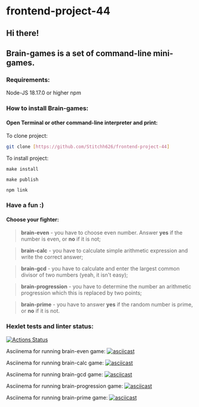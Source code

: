 # frontend-project-44
## Hi there!
## Brain-games is a set of command-line mini-games.

### Requirements:

  Node-JS 18.17.0 or higher
  npm

### How to install Brain-games: 
#### Open Terminal or other command-line interpreter and print:
  To clone project:
  ```sh
git clone [https://github.com/Stitchh626/frontend-project-44]
```
  To install project:
  ```
make install
```
  ```
make publish
```
  ```
npm link
```

### Have a fun :)


#### Choose your fighter:

> **brain-even** - you have to choose even number. Answer **yes** if the number is even, or **no** if it is not;

> **brain-calс** - you have to calculate simple arithmetic expression and write the correct answer;

> **brain-gcd** - you have to calculate and enter the largest common divisor of two numbers (yeah, it isn't easy);

> **brain-progression** - you have to determine the number an arithmetic progression which this is replaced by two points;

> **brain-prime** - you have to answer **yes** if the random number is prime, or **no** if it is not.

### Hexlet tests and linter status:
[![Actions Status](https://github.com/Stitchh626/frontend-project-44/actions/workflows/hexlet-check.yml/badge.svg)](https://github.com/Stitchh626/frontend-project-44/actions)  

Asciinema for running brain-even game: [![asciicast](https://asciinema.org/a/GOGmFrOzDtj4bEVua4jXMb0e9.svg)](https://asciinema.org/a/GOGmFrOzDtj4bEVua4jXMb0e9)

Asciinema for running brain-calc game: [![asciicast](https://asciinema.org/a/Q7Q7d27AQta5hzGKzpRqkHlAl.svg)](https://asciinema.org/a/Q7Q7d27AQta5hzGKzpRqkHlAl)

Asciinema for running brain-gcd game: [![asciicast](https://asciinema.org/a/FakdhCBHMGGBr5MDMhOycRcna.svg)](https://asciinema.org/a/FakdhCBHMGGBr5MDMhOycRcna)

Asciinema for running brain-progression game: [![asciicast](https://asciinema.org/a/MgZq5QsCxK7RUXcLYrB7XfnLh.svg)](https://asciinema.org/a/MgZq5QsCxK7RUXcLYrB7XfnLh)

Asciinema for running brain-prime game: [![asciicast](https://asciinema.org/a/cHERN3ZseAhe87z0ueLzZUDes.svg)](https://asciinema.org/a/cHERN3ZseAhe87z0ueLzZUDes)
